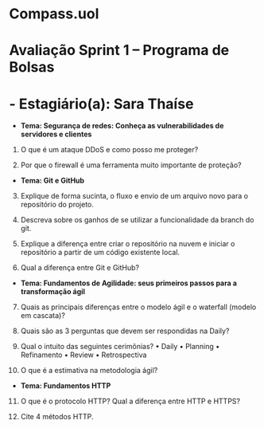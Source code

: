 # **Compass.uol**
# Avaliação Sprint 1 – Programa de Bolsas
# - Estagiário(a): Sara Thaíse 

- **Tema: Segurança de redes: Conheça as vulnerabilidades de servidores e clientes**

01. O que é um ataque DDoS e como posso me proteger?

02. Por que o firewall é uma ferramenta muito importante de proteção?

- **Tema: Git e GitHub** 

03. Explique de forma sucinta, o fluxo e envio de um arquivo novo para o 
repositório do projeto.

04. Descreva sobre os ganhos de se utilizar a funcionalidade da branch do git.

05. Explique a diferença entre criar o repositório na nuvem e iniciar o repositório a partir de um código existente local.

06. Qual a diferença entre Git e GitHub?

- **Tema: Fundamentos de Agilidade: seus primeiros passos para a transformação ágil** 

07. Quais as principais diferenças entre o modelo ágil e o waterfall (modelo em 
cascata)?

08. Quais são as 3 perguntas que devem ser respondidas na Daily?

09. Qual o intuito das seguintes cerimônias?
• Daily
• Planning
• Refinamento
• Review
• Retrospectiva
10. O que é a estimativa na metodologia ágil?

- **Tema: Fundamentos HTTP**

11. O que é o protocolo HTTP? Qual a diferença entre HTTP e HTTPS?

 12. Cite 4 métodos HTTP.